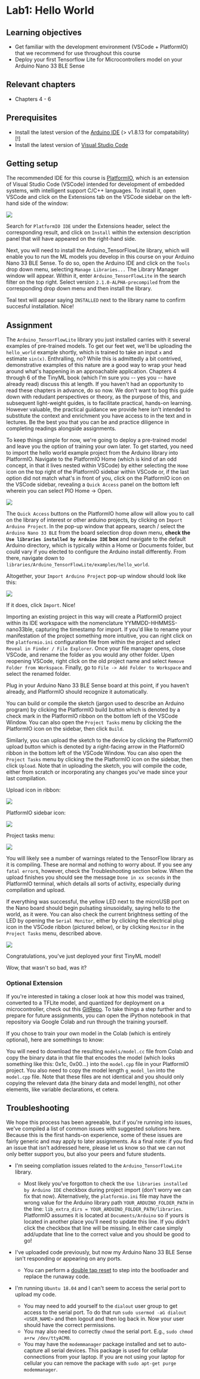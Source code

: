 # Lab1: Hello World


## Learning objectives

* Get familiar with the development environment (VSCode + PlatformIO) that we recommend for use throughout this course
* Deploy your first Tensorflow Lite for Microcontrollers model on your Arduino Nano 33 BLE Sense

## Relevant chapters

* Chapters 4 - 6

## Prerequisites

* Install the latest version  of the [Arduino IDE](https://www.arduino.cc/en/main/software) (> v1.8.13 for compatability) [!]
* Install the latest version of [Visual Studio Code](https://code.visualstudio.com/) 

## Getting setup

The recommended IDE for this course is [PlatformIO](https://platformio.org/), which is an extension of Visual Studio Code (VSCode) intended for development of embedded systems, with intelligent support C/C++ languages. To install it, open VSCode and click on the Extensions tab on the VSCode sidebar on the left-hand side of the window: 

![](media/extensions.PNG) 

Search for ```PlatformIO IDE``` under the Extensions header, select the corresponding result, and click on ```Install``` within the extension description panel that will have appeared on the right-hand side. 

Next, you will need to install the Arduino_TensorFlowLite library, which will enable you to run the ML models you develop in this course on your Arduino Nano 33 BLE Sense. To do so, open the Arduino IDE and click on the ```Tools``` drop down menu, selecting ```Manage Libraries...``` The Library Manager window will appear. Within it, enter ```Arduino_TensorFlowLite``` in the search filter on the top right. Select version ```2.1.0-ALPHA-precompiled``` from the corresponding drop down menu and then install the library. 

Teal text will appear saying ```INSTALLED``` next to the library name to confirm succesful installation. Nice!

## Assignment 

The ```Arduino_TensorFlowLite``` library you just installed carries with it several examples of pre-trained models. To get our feet wet, we'll be uploading the ```hello_world``` example shortly, which is trained to take an input `x` and estimate `sin(x)`. Enthralling, no? While this is admittedly a bit contrived, demonstrative examples of this nature are a good way to wrap your head around what's happening in an approachable application. Chapters 4 through 6 of the TinyML book (which I'm sure you -- yes you -- have already read) discuss this at length. If you haven't had an opportunity to read these chapters in advance, do so now. We don't want to bog this guide down with redudant perspectives or theory, as the purpose of this, and subsequent light-weight guides, is to facilitate practical, hands-on learning. However valuable, the practical guidance we provide here isn't intended to substitute the context and enrichment you have access to in the text and in lectures. Be the best you that you can be and practice diligence in completing readings alongside assignments.  

To keep things simple for now, we're going to deploy a pre-trained model and leave you the option of training your own later. To get started, you need to import the hello world example project from the Arduino library into PlatformIO. Navigate to the PlatformIO Home (which is kind of an odd concept, in that it lives nested within VSCode) by either selecting the ```Home``` icon on the top right of the PlatformIO sidebar within VSCode or, if the last option did not match what's in front of you, click on the PlatformIO icon on the VSCode sidebar, revealing a ```Quick Access``` panel on the bottom left wherein you can select PIO Home -> Open. 

![](media/piohome.png) 

The ```Quick Access``` buttons on the PlatformIO home allow will allow you to call on the library of interest or other arduino projects, by clicking on ```Import Arduino Project```. In the pop-up window that appears, search / select the ```Arduino Nano 33 BLE``` from the board selection drop down menu, **check the ```Use libraries installed by Arduino IDE``` box** and navigate to the default Arduino directory, which is typically within a Home or Documents folder, but could vary if you elected to configure the Arduino install differently. From there, navigate down to ```libraries/Arduino_TensorFlowLite/examples/hello_world```. 

Altogether, your ```Import Arduino Project``` pop-up window should look like this:

![](media/PlatformIOImport.PNG)

If it does, click ```Import```. Nice!

Importing an existing project in this way will create a PlatformIO project within its IDE workspace with the nomenclature YYMMDD-HHMMSS-nano33ble, capturing the timestamp for import.  If you'd like to rename your manifestation of the project something more intuitive, you can right click on the ```platformio.ini``` configuration file from within the project and select ```Reveal in Finder / File Explorer```. Once your file manager opens, close VSCode, and rename the folder as you would any other folder. Upen reopening VSCode, right click on the old project name and select ```Remove Folder from Workspace```. Finally, go to ```File -> Add Folder to Workspace``` and select the renamed folder. 

Plug in your Arduino Nano 33 BLE Sense board at this point, if you haven't already, and PlatformIO should recognize it automatically. 

You can build or compile the sketch (jargon used to describe an Arduino program) by clicking the PlatformIO build button which is denoted by a check mark in the PlatformIO ribbon on the bottom left of the VSCode Window. You can also open the ```Project Tasks``` menu by clicking the the PlatformIO icon on the sidebar, then click ```Build```. 

Similarly, you can upload the sketch to the device by clicking the PlatformIO upload button which is denoted by a right-facing arrow in the PlatformIO ribbon in the bottom left of the VSCode Window. You can also open the ```Project Tasks``` menu by clicking the the PlatformIO icon on the sidebar, then click ```Upload```. Note that in uploading the sketch, you will compile the code, either from scratch or incorporating any changes you've made since your last compilation. 

Upload icon in ribbon:

![](media/PlatformIOUpload.png)

PlatformIO sidebar icon:

![](media/pio-icon.PNG)

Project tasks menu:

![](media/ProjectTasks.PNG)

You will likely see a number of warnings related to the TensorFlow library as it is compiling. These are normal and nothing to worry about. If you see any ```fatal error```s, however, check the Troubleshooting section below. When the upload finishes you should see the message ```Done in xx seconds``` in the PlatformIO terminal, which details all sorts of activity, especially during compilation and upload.  

If everything was successful, the yellow LED next to the microUSB port on the Nano board should begin pulsating sinusoidally, saying hello to the world, as it were. You can also check the current brightness setting of the LED by opening the ```Serial Monitor```, either by clicking the electrical plug icon in the VSCode ribbon (pictured below), or by clicking ```Monitor``` in the ```Project Tasks``` menu, described above. 

![](media/PlatformIOSerialMonitor.png)

Congratulations, you've just deployed your first TinyML model! 

Wow, that wasn't so bad, was it?

### Optional Extension

If you're interested in taking a closer look at how this model was trained, converted to a TFLite model, and quantized for deployment on a microcontroller, check out this [GitRepo](https://github.com/tensorflow/tensorflow/tree/master/tensorflow/lite/micro/examples/hello_world/train). To take things a step further and to prepare for future assignments, you can open the iPython notebook in that repository via Google Colab and run through the training yourself.

If you chose to train your own model in the Colab (which is entirely optional), here are somethings to know:

You will need to download the resulting ```models/model.cc``` file from Colab and copy the binary data in that file that encodes the model (which looks something like this: 0x1c, 0x00...) into the ```model.cpp``` file in your PlatformIO project. You also need to copy the model length ```g_model_len``` into the ```model.cpp``` file. Note that these files are not identical and you should only copying the relevant data (the binary data and model length), not other elements, like variable declarations, et cetera. 

## Troubleshooting

We hope this process has been agreeable, but if you're running into issues, we've compiled a list of common issues with suggested solutions here. Because this is the first hands-on experience, some of these issues are fairly generic and may apply to later assignments. As a final note: if you find an issue that isn't addressed here, please let us know so that we can not only better support you, but also your peers and future students. 

* I'm seeing compliation issues related to the ```Arduino_TensorFlowLite``` library.
    * Most likely you've forgotton to check the ```Use libraries installed by Arduino IDE``` checkbox during project import (don't worry we can fix that now). Alternatively, the ```platformio.ini``` file may have the wrong value for the Arduino library path ```YOUR_ARDUINO_FOLDER_PATH``` in the line:  ```lib_extra_dirs = YOUR_ARDUINO_FOLDER_PATH/libraries```. PlatformIO assumes it is located at ```Documents/Arduino``` so if yours is located in another place you'll need to update this line. If you didn't click the checkbox that line will be missing. In either case simply add/update that line to the correct value and you should be good to go!

* I've uploaded code previously, but now my Arduino Nano 33 BLE Sense isn't responding or appearing on any ports.
    * You can perform a [double tap reset](https://forum.arduino.cc/index.php?topic=648781.0) to step into the bootloader and replace the runaway code.

* I'm running ```Ubuntu 18.04``` and I can't seem to access the serial port to upload my code.
    * You may need to add yourself to the ```dialout``` user group to get access to the serial port. To do that run ```sudo usermod -aG dialout <USER_NAME>``` and then logout and then log back in. Now your user should have the correct permissions.
    * You may also need to correctly ```chmod``` the serial port. E.g., ```sudo chmod a+rw /dev/ttyACM0```.
    * You may have the ```modemmanager``` package installed and set to auto-capture all serial devices. This package is used for cellular connections from your laptop. If you are not using your laptop for cellular you can remove the package with ```sudo apt-get purge modemmanager```.
      
